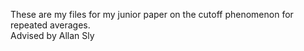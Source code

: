 These are my files for my junior paper on the cutoff phenomenon for repeated averages. \
Advised by Allan Sly
